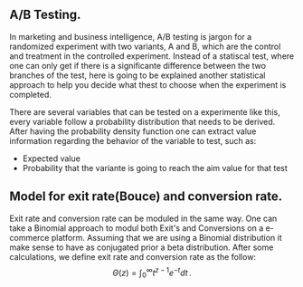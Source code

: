A/B Testing.
-----------------------------------------------------
In marketing and business intelligence, A/B testing is jargon for a randomized experiment with two variants, A and B, which are the control and treatment in the controlled experiment. Instead of a statiscal test, where one can only get if there is a significante difference between the two branches of the test, here is going to be explained another statistical approach to help you decide what thest to choose when the experiment is completed.

There are several variables that can be tested on a experimente like this, every variable follow a probability distribution that needs to be derived. After having the probability density function one can extract value information regarding the behavior of the variable to test, such as:
- Expected value
- Probability that the variante is going to reach the aim value for that test

Model for exit rate(Bouce) and conversion rate.
------------------------------------------------
Exit rate and conversion rate can be moduled in the same way. One can take a Binomial approach to modul both Exit's and Conversions on a e-commerce platform.
Assuming that we are using a Binomial distribution it make sense to have as conjugated prior a beta distribution. After some calculations, we define exit rate and conversion rate as the follow:
$$
\Theta(z) = \int_0^\infty t^{z-1}e^{-t}dt\,.
$$
